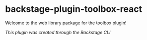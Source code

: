 # backstage-plugin-toolbox-react

Welcome to the web library package for the toolbox plugin!

_This plugin was created through the Backstage CLI_
